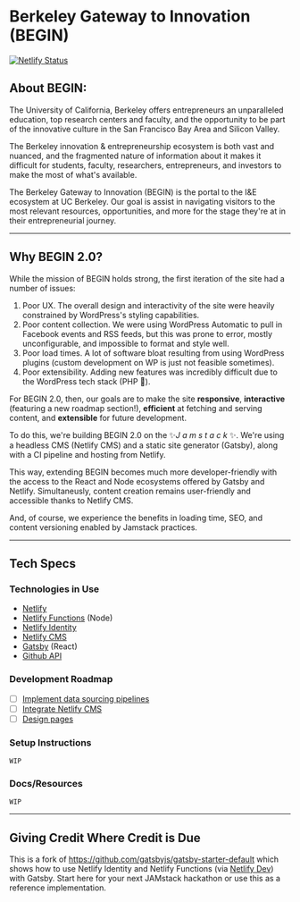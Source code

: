# **Be**rkeley **G**ateway to **In**novation (**BEGIN**)

[![Netlify Status](https://api.netlify.com/api/v1/badges/fd23ba04-2e53-4410-bb9d-0e8fc3391a27/deploy-status)](https://app.netlify.com/sites/confident-shaw-66a094/deploys)


## About BEGIN:
The University of California, Berkeley offers entrepreneurs an unparalleled education, top research centers and faculty, and the opportunity to be part of the innovative culture in the San Francisco Bay Area and Silicon Valley.

The Berkeley innovation & entrepreneurship ecosystem is both vast and nuanced, and the fragmented nature of information about it makes it difficult for students, faculty, researchers, entrepreneurs, and investors to make the most of what's available.

The Berkeley Gateway to Innovation (BEGIN) is the portal to the I&E ecosystem at UC Berkeley. Our goal is assist in navigating visitors to the most relevant resources, opportunities, and more for the stage they're at in their entrepreneurial journey.

---

## Why BEGIN 2.0?
While the mission of BEGIN holds strong, the first iteration of the site had a number of issues:
1. Poor UX. The overall design and interactivity of the site were heavily constrained by WordPress's styling capabilities.
2. Poor content collection. We were using WordPress Automatic to pull in Facebook events and RSS feeds, but this was prone to error, mostly unconfigurable, and impossible to format and style well.
3. Poor load times. A lot of software bloat resulting from using WordPress plugins (custom development on WP is just not feasible sometimes).
3. Poor extensibility. Adding new features was incredibly difficult due to the WordPress tech stack (PHP 🤮).

For BEGIN 2.0, then, our goals are to make the site **responsive**, **interactive** (featuring a new roadmap section!), **efficient** at fetching and serving content, and **extensible** for future development.

To do this, we're building BEGIN 2.0 on the ✨*J a m s t a c k* ✨. We're using a headless CMS (Netlify CMS) and a static site generator (Gatsby), along with a CI pipeline and hosting from Netlify.

This way, extending BEGIN becomes much more developer-friendly with the access to the React and Node ecosystems offered by Gatsby and Netlify. Simultaneusly, content creation remains user-friendly and accessible thanks to Netlify CMS.

And, of course, we experience the benefits in loading time, SEO, and content versioning enabled by Jamstack practices.

---

## Tech Specs

### Technologies in Use
* [Netlify](https://github.com/netlify/cli)
* [Netlify Functions](https://github.com/netlify/functions) (Node)
* [Netlify Identity](https://github.com/netlify/netlify-identity-widget)
* [Netlify CMS](https://github.com/netlify/netlify-cms)
* [Gatsby](https://github.com/gatsbyjs/gatsby) (React)
* [Github API](https://github.com/github-tools/github)

### Development Roadmap
- [ ] [Implement data sourcing pipelines](https://github.com/akirillo/begin_2.0-jamstack/issues?q=is%3Aissue+is%3Aopen+label%3A%22data+sourcing%22)
- [ ] [Integrate Netlify CMS](https://github.com/akirillo/begin_2.0-jamstack/issues/8)
- [ ] [Design pages](https://github.com/akirillo/begin_2.0-jamstack/issues?q=is%3Aissue+is%3Aopen+label%3Apages)

### Setup Instructions
`WIP`

### Docs/Resources
`WIP`

---

## Giving Credit Where Credit is Due

This is a fork of https://github.com/gatsbyjs/gatsby-starter-default which shows how to use Netlify Identity and Netlify Functions (via [Netlify Dev](https://www.netlify.com/products/dev/?utm_source=github&utm_medium=swyx-hackathon-starter&utm_campaign=devex)) with Gatsby. Start here for your next JAMstack hackathon or use this as a reference implementation.
